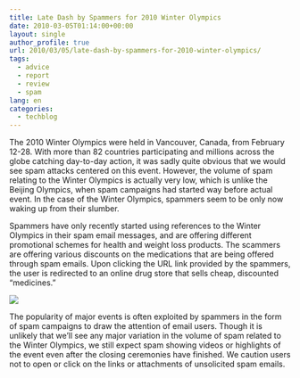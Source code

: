 ```yaml
---
title: Late Dash by Spammers for 2010 Winter Olympics
date: 2010-03-05T01:14:00+00:00
layout: single
author_profile: true
url: 2010/03/05/late-dash-by-spammers-for-2010-winter-olympics/
tags:
  - advice
  - report
  - review
  - spam
lang: en
categories: 
  - techblog
---
```

The 2010 Winter Olympics were held in Vancouver, Canada, from February 12-28. With more than 82 countries participating and millions across the globe catching day-to-day action, it was sadly quite obvious that we would see spam attacks centered on this event. However, the volume of spam relating to the Winter Olympics is actually very low, which is unlike the Beijing Olympics, when spam campaigns had started way before actual event. In the case of the Winter Olympics, spammers seem to be only now waking up from their slumber.

Spammers have only recently started using references to the Winter Olympics in their spam email messages, and are offering different promotional schemes for health and weight loss products. The scammers are offering various discounts on the medications that are being offered through spam emails. Upon clicking the URL link provided by the spammers, the user is redirected to an online drug store that sells cheap, discounted “medicines.”

[![](http://4.bp.blogspot.com/_vaUVXcmC3OI/S5BTrcxchVI/AAAAAAAABKE/_Y2CYXmXQ1w/s640/Screen+shot+2010-03-02+at+9.53.24+PM.jpg)](http://4.bp.blogspot.com/_vaUVXcmC3OI/S5BTrcxchVI/AAAAAAAABKE/_Y2CYXmXQ1w/s1600-h/Screen+shot+2010-03-02+at+9.53.24+PM.jpg)

The popularity of major events is often exploited by spammers in the form of spam campaigns to draw the attention of email users. Though it is unlikely that we’ll see any major variation in the volume of spam related to the Winter Olympics, we still expect spam showing videos or highlights of the event even after the closing ceremonies have finished. We caution users not to open or click on the links or attachments of unsolicited spam emails.  
